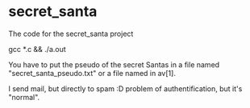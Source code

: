 # secret_santa
The code for the secret_santa project

gcc *.c && ./a.out

You have to put the pseudo of the secret Santas in a file named "secret_santa_pseudo.txt" or a file named in av[1].

I send mail, but directly to spam :D problem of authentification, but it's "normal".
